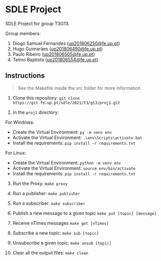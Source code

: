 # SDLE Project

SDLE Project for group T3G13.

Group members:

1. Diogo Samuel Fernandes (up201806250@fe.up.pt)
2. Hugo Guimarães (up201806490@fe.up.pt)
3. Paulo Ribeiro (up201806505@fe.up.pt)
4. Telmo Baptista (up201806554@fe.up.pt)

## Instructions 

> See the Makefile inside the src folder for more information

1. Clone this repository:
   `git clone https://git.fe.up.pt/sdle/2021/t3/g13/proj1.git`

2. In the `proj1` directory:

For Windows:

- Create the Virtual Environment: `py -m venv env`
- Activate the Virtual Environment: `.\env\Scripts\activate.bat`
- Install the requirements: `pip install -r requirements.txt`

For Linux:

- Create the Virtual Environment: `python -m venv env`
- Activate the Virtual Environment: `source env/bin/activate`
- Install the requirements: `pip install -r requirements.txt`

3. Run the Proxy:
   `make proxy`

4. Run a publisher:
   `make publisher`

5. Run a subscriber:
   `make subscriber`

6. Publish a new message to a given topic
   `make put [topic] [message] `

7. Receive nTimes messages
   `make get [nTimes]`

8. Subscribe a new topic:
   `make sub [topic]`

9. Unsubscribe a given topic:
   `make unsub [topic]`

10. Clear all the output files:
   `make clean`